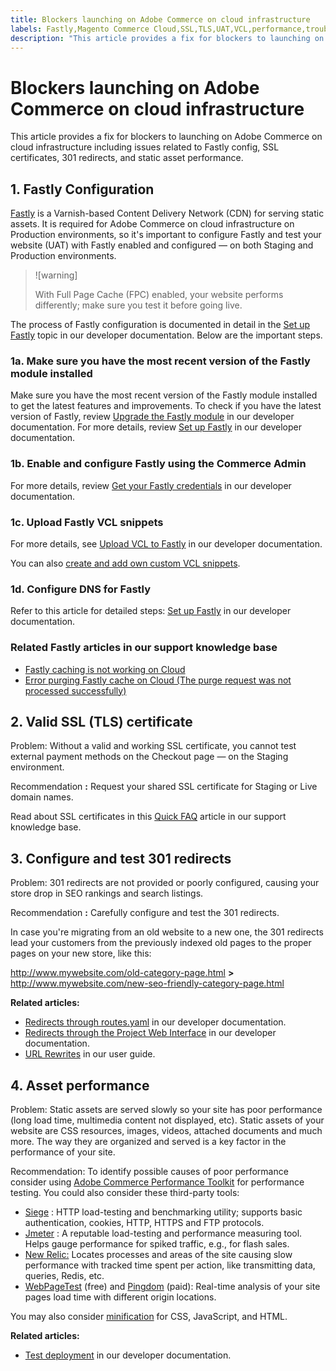 ```yaml
---
title: Blockers launching on Adobe Commerce on cloud infrastructure
labels: Fastly,Magento Commerce Cloud,SSL,TLS,UAT,VCL,performance,troubleshooting,Magento,Adobe Commerce,cloud infrastructure
description: "This article provides a fix for blockers to launching on Adobe Commerce on cloud infrastructure including issues related to Fastly config, SSL certificates, 301 redirects, and static asset performance."
---
```


# Blockers launching on Adobe Commerce on cloud infrastructure

This article provides a fix for blockers to launching on Adobe Commerce on cloud infrastructure including issues related to Fastly config, SSL certificates, 301 redirects, and static asset performance.

## 1. Fastly Configuration

 [Fastly](https://www.fastly.com/) is a Varnish-based Content Delivery Network (CDN) for serving static assets. It is required for Adobe Commerce on cloud infrastructure on Production environments, so it's important to configure Fastly and test your website (UAT) with Fastly enabled and configured — on both Staging and Production environments.

>![warning]
>
>With Full Page Cache (FPC) enabled, your website performs differently; make sure you test it before going live.

The process of Fastly configuration is documented in detail in the [Set up Fastly](http://devdocs.magento.com/guides/v2.2/cloud/access-acct/fastly.html) topic in our developer documentation. Below are the important steps.

### 1a. Make sure you have the most recent version of the Fastly module installed

Make sure you have the most recent version of the Fastly module installed to get the latest features and improvements. To check if you have the latest version of Fastly, review [Upgrade the Fastly module](https://devdocs.magento.com/cloud/cdn/configure-fastly.html#upgrade) in our developer documentation. For more details, review [Set up Fastly](https://devdocs.magento.com/cloud/cdn/configure-fastly.html) in our developer documentation.

### 1b. Enable and configure Fastly using the Commerce Admin

For more details, review [Get your Fastly credentials](http://devdocs.magento.com/guides/v2.2/cloud/access-acct/fastly.html#cloud-fastly-creds) in our developer documentation.

### 1c. Upload Fastly VCL snippets

For more details, see [Upload VCL to Fastly](https://devdocs.magento.com/cloud/cdn/configure-fastly.html#upload-vcl-snippets) in our developer documentation.

You can also [create and add own custom VCL snippets](https://devdocs.magento.com/cloud/cdn/cloud-vcl-custom-snippets.html).

### 1d. Configure DNS for Fastly

Refer to this article for detailed steps: [Set up Fastly](http://devdocs.magento.com/guides/v2.2/cloud/access-acct/fastly.html#fastly-dns) in our developer documentation.

### Related Fastly articles in our support knowledge base

* [Fastly caching is not working on Cloud](https://support.magento.com/hc/en-us/articles/115001853074-Fastly-caching-is-not-working-for-sites-for-Magento-Commerce-Cloud)
* [Error purging Fastly cache on Cloud (The purge request was not processed successfully)](https://support.magento.com/hc/en-us/articles/115001853194-Fastly-purges-do-not-process-successfully-for-Magento-Commerce-Cloud)

## 2. Valid SSL (TLS) certificate

Problem: Without a valid and working SSL certificate, you cannot test external payment methods on the Checkout page — on the Staging environment.

Recommendation **:** Request your shared SSL certificate for Staging or Live domain names.

Read about SSL certificates in this [Quick FAQ](https://support.magento.com/hc/en-us/articles/115004685333) article in our support knowledge base.

## 3. Configure and test 301 redirects

Problem: 301 redirects are not provided or poorly configured, causing your store drop in SEO rankings and search listings.

Recommendation **:** Carefully configure and test the 301 redirects.

In case you're migrating from an old website to a new one, the 301 redirects lead your customers from the previously indexed old pages to the proper pages on your new store, like this:

http://www.mywebsite.com/old-category-page.html **>** http://www.mywebsite.com/new-seo-friendly-category-page.html

 **Related articles:**

* [Redirects through routes.yaml](http://devdocs.magento.com/guides/v2.2/cloud/project/project-routes-more-redir.html) in our developer documentation.
* [Redirects through the Project Web Interface](http://devdocs.magento.com/guides/v2.2/cloud/project/project-webint-basic.html#project-conf-env-route) in our developer documentation.
* [URL Rewrites](http://docs.magento.com/m2/ee/user_guide/marketing/url-rewrite.html) in our user guide.

## 4. Asset performance

Problem: Static assets are served slowly so your site has poor performance (long load time, multimedia content not displayed, etc). Static assets of your website are CSS resources, images, videos, attached documents and much more. The way they are organized and served is a key factor in the performance of your site.

Recommendation: To identify possible causes of poor performance consider using [Adobe Commerce Performance Toolkit](https://github.com/magento/magento2/tree/2.3/setup/performance-toolkit) for performance testing. You could also consider these third-party tools:

* [Siege](https://www.joedog.org/siege-home/) : HTTP load-testing and benchmarking utility; supports basic authentication, cookies, HTTP, HTTPS and FTP protocols.
* [Jmeter](http://jmeter.apache.org/) : A reputable load-testing and performance measuring tool. Helps gauge performance for spiked traffic, e.g., for flash sales.
* [New Relic:](https://support.newrelic.com/) Locates processes and areas of the site causing slow performance with tracked time spent per action, like transmitting data, queries, Redis, etc.
* [WebPageTest](https://www.webpagetest.org/) (free) and [Pingdom](https://www.pingdom.com/) (paid): Real-time analysis of your site pages load time with different origin locations.

You may also consider [minification](https://devdocs.magento.com/cloud/live/sens-data-over.html#cloud-clp-settings) for CSS, JavaScript, and HTML.

 **Related articles:**

* [Test deployment](http://devdocs.magento.com/guides/v2.2/cloud/live/stage-prod-test.html) in our developer documentation.
